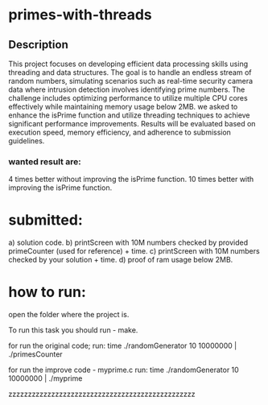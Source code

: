 # primes-with-threads
## Description
This project focuses on developing efficient data processing skills using threading and data structures. The goal is to handle an endless stream of random numbers, simulating scenarios such as real-time security camera data where intrusion detection involves identifying prime numbers. The challenge includes optimizing performance to utilize multiple CPU cores effectively while maintaining memory usage below 2MB. we asked to enhance the isPrime function and utilize threading techniques to achieve significant performance improvements. Results will be evaluated based on execution speed, memory efficiency, and adherence to submission guidelines.
### wanted result are:
 4 times better without improving the isPrime function.
 10 times better with improving the isPrime function. 

# submitted:
a) solution code.
b) printScreen with 10M numbers checked by provided primeCounter (used for reference) + time.
c) printScreen with 10M numbers checked by your solution + time.
d) proof of ram usage below 2MB.

# how to run:
open the folder where the project is.

To run this task you should run - make.

for run the original code;
run: time ./randomGenerator 10 10000000 | ./primesCounter

for run the improve code - myprime.c
run: time ./randomGenerator 10 10000000 | ./myprime































zzzzzzzzzzzzzzzzzzzzzzzzzzzzzzzzzzzzzzzzzzzzzzzz
